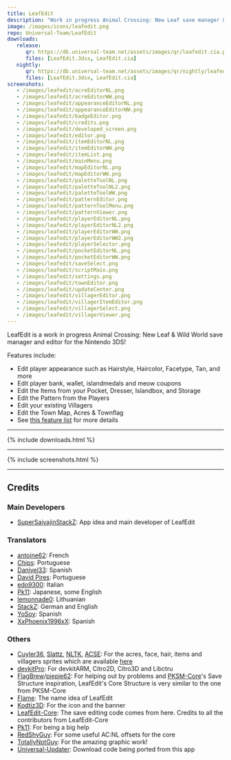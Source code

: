 ```yaml
---
title: LeafEdit
description: "Work in progress Animal Crossing: New Leaf save manager & editor for the Nintendo 3DS!"
image: /images/icons/leafedit.png
repo: Universal-Team/LeafEdit
downloads:
   release:
      qr: https://db.universal-team.net/assets/images/qr/leafedit.cia.png
      files: [LeafEdit.3dsx, LeafEdit.cia]
   nightly:
      qr: https://db.universal-team.net/assets/images/qr/nightly/leafedit.cia.png
      files: [LeafEdit.3dsx, LeafEdit.cia]
screenshots:
   - /images/leafedit/acreEditorNL.png
   - /images/leafedit/acreEditorWW.png
   - /images/leafedit/appearanceEditorNL.png
   - /images/leafedit/appearanceEditorWW.png
   - /images/leafedit/badgeEditor.png
   - /images/leafedit/credits.png
   - /images/leafedit/developed_screen.png
   - /images/leafedit/editor.png
   - /images/leafedit/itemEditorNL.png
   - /images/leafedit/itemEditorWW.png
   - /images/leafedit/itemList.png
   - /images/leafedit/mainMenu.png
   - /images/leafedit/mapEditorNL.png
   - /images/leafedit/mapEditorWW.png
   - /images/leafedit/paletteToolNL.png
   - /images/leafedit/paletteToolNL2.png
   - /images/leafedit/paletteToolWW.png
   - /images/leafedit/patternEditor.png
   - /images/leafedit/patternToolMenu.png
   - /images/leafedit/patternViewer.png
   - /images/leafedit/playerEditorNL.png
   - /images/leafedit/playerEditorNL2.png
   - /images/leafedit/playerEditorWW.png
   - /images/leafedit/playerEditorWW2.png
   - /images/leafedit/playerSelector.png
   - /images/leafedit/pocketEditorNL.png
   - /images/leafedit/pocketEditorWW.png
   - /images/leafedit/saveSelect.png
   - /images/leafedit/scriptMain.png
   - /images/leafedit/settings.png
   - /images/leafedit/townEditor.png
   - /images/leafedit/updateCenter.png
   - /images/leafedit/villagerEditor.png
   - /images/leafedit/villagerItemEditor.png
   - /images/leafedit/villagerSelect.png
   - /images/leafedit/villagerViewer.png
---
```


LeafEdit is a work in progress Animal Crossing: New Leaf & Wild World save manager and editor for the Nintendo 3DS!

Features include:
- Edit player appearance such as Hairstyle, Haircolor, Facetype, Tan, and more
- Edit player bank, wallet, islandmedals and meow coupons
- Edit the Items from your Pocket, Dresser, Islandbox, and Storage
- Edit the Pattern from the Players
- Edit your existing Villagers
- Edit the Town Map, Acres & Townflag
- See <a href="https://github.com/Universal-Team/LeafEdit/blob/master/editing-features.md" target="_blank">this feature list</a> for more details

----

{% include downloads.html %}

----

{% include screenshots.html %}

----

## Credits
### Main Developers
- [SuperSaiyajinStackZ](https://github.com/SuperSaiyajinStackZ): App idea and main developer of LeafEdit

### Translators
- [antoine62](https://github.com/antoine62): French
- [Chips](https://github.com/Ch1p5): Portuguese
- [Daniyel33](https://github.com/Daniyel33): Spanish
- [David Pires](https://github.com/DavidPires): Portuguese
- [edo9300](https://github.com/edo9300): Italian
- [Pk11](https://github.com/Epicpkmn11): Japanese, some English
- [lemonnade0](https://steamcommunity.com/profiles/76561198276444028): Lithuanian
- [StackZ](https://github.com/SuperSaiyajinStackZ): German and English
- [YoSoy](https://twitter.com/riku200): Spanish
- [XxPhoenix1996xX](https://github.com/XxPhoenix1996xX): Spanish

### Others
- [Cuyler36](https://github.com/Cuyler36), [Slattz](https://github.com/Slattz), [NLTK](https://github.com/Slattz/NLTK), [ACSE](https://github.com/Cuyler36/ACSE): For the acres, face, hair, items and villagers sprites which are available [here](https://github.com/Universal-Team/extras/raw/master/builds/LeafEdit/assets/)
- [devkitPro](https://github.com/devkitPro): For devkitARM, Citro2D, Citro3D and Libctru
- [FlagBrew](https://github.com/FlagBrew)/[piepie62](https://github.com/piepie62): For helping out by problems and [PKSM-Core](https://github.com/FlagBrew/PKSM-Core)'s Save Structure inspiration, LeafEdit's Core Structure is very similar to the one from PKSM-Core
- [Flame](https://github.com/FlameKat53): The name idea of LeafEdit
- [Kodtiz3D](https://github.com/Kodtiz3D): For the icon and the banner
- [LeafEdit-Core](https://github.com/Universal-Team/LeafEdit-Core): The save editing code comes from here. Credits to all the contributors from LeafEdit-Core
- [Pk11](https://github.com/Epicpkmn11): For being a big help
- [RedShyGuy](https://github.com/RedShyGuy): For some useful AC:NL offsets for the core
- [TotallyNotGuy](https://github.com/TotallyNotGuy): For the amazing graphic work!
- [Universal-Updater](https://github.com/Universal-Team/Universal-Updater): Download code being ported from this app